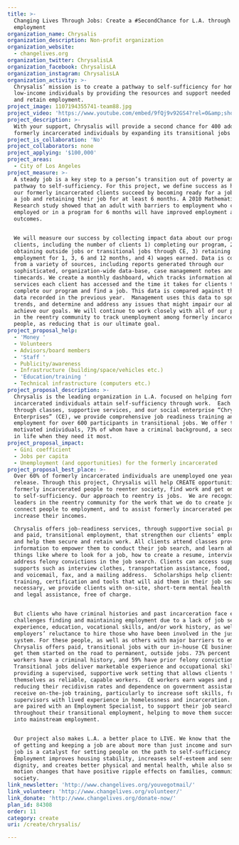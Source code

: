 ```yaml
---
title: >-
  Changing Lives Through Jobs: Create a #SecondChance for L.A. through
  employment 
organization_name: Chrysalis
organization_description: Non-profit organization
organization_website:
  - changelives.org
organization_twitter: ChrysalisLA
organization_facebook: ChrysalisLA
organization_instagram: ChrysalisLA
organization_activity: >-
  Chrysalis’ mission is to create a pathway to self-sufficiency for homeless and
  low-income individuals by providing the resources and support needed to find
  and retain employment.
project_image: 1107194355741-team88.jpg
project_video: 'https://www.youtube.com/embed/9fQj9v92GS4?rel=0&amp;showinfo=0'
project_description: >-
  With your support, Chrysalis will provide a second chance for 400 additional
  formerly incarcerated individuals by expanding its transitional jobs program.
project_is_collaboration: 'No'
project_collaborators: none
project_applying: '$100,000'
project_areas:
  - City of Los Angeles
project_measure: >-
  A steady job is a key step to a person’s transition out of poverty and onto a
  pathway to self-sufficiency. For this project, we define success as helping
  our formerly incarcerated clients succeed by becoming ready for a job, getting
  a job and retaining their job for at least 6 months. A 2010 Mathematica Policy
  Research study showed that an adult with barriers to employment who can stay
  employed or in a program for 6 months will have improved employment and social
  outcomes. 


  We will measure our success by collecting impact data about our programs and
  clients, including the number of clients 1) completing our program, 2)
  obtaining outside jobs or transitional jobs through CE, 3) retaining
  employment for 1, 3, 6 and 12 months, and 4) wages earned. Data is collected
  from a variety of sources, including reports generated through our
  sophisticated, organization-wide data-base, case management notes and CE
  timecards. We create a monthly dashboard, which tracks information about the
  services each client has accessed and the time it takes for clients to
  complete our program and find a job. This data is compared against the same
  data recorded in the previous year.  Management uses this data to spot any
  trends, and determine and address any issues that might impair our ability to
  achieve our goals. We will continue to work closely with all of our partners
  in the reentry community to track unemployment among formerly incarcerated
  people, as reducing that is our ultimate goal.
project_proposal_help:
  - 'Money '
  - Volunteers
  - Advisors/board members
  - 'Staff '
  - Publicity/awareness
  - Infrastructure (building/space/vehicles etc.)
  - 'Education/training '
  - Technical infrastructure (computers etc.)
project_proposal_description: >-
  Chrysalis is the leading organization in L.A. focused on helping formerly
  incarcerated individuals attain self-sufficiency through work.  Each year,
  through classes, supportive services, and our social enterprise “Chrysalis
  Enterprises” (CE), we provide comprehensive job readiness training and
  employment for over 600 participants in transitional jobs. We offer these
  motivated individuals, 73% of whom have a criminal background, a second chance
  in life when they need it most.
project_proposal_impact:
  - Gini coefficient
  - Jobs per capita
  - Unemployment (and opportunities) for the formerly incarcerated
project_proposal_best_place: >-
  Over 60% of formerly incarcerated individuals are unemployed one year after
  release. Through this project, Chrysalis will help CREATE opportunities for
  formerly incarcerated people to reenter society, find work and get on the path
  to self-sufficiency. Our approach to reentry is jobs.  We are recognized
  leaders in the reentry community for the work that we do to create jobs, to
  connect people to employment, and to assist formerly incarcerated people to
  increase their incomes.  

  Chrysalis offers job-readiness services, through supportive social programs
  and paid, transitional employment, that strengthen our clients’ employability
  and help them secure and retain work. All clients attend classes providing
  information to empower them to conduct their job search, and learn about
  things like where to look for a job, how to create a resume, interview, and
  address felony convictions in the job search. Clients can access supplemental
  supports such as interview clothes, transportation assistance, food, phones
  and voicemail, fax, and a mailing address.  Scholarships help clients access
  training, certification and tools that will aid them in their job search. When
  necessary, we provide clients with on-site, short-term mental health support
  and legal assistance, free of charge. 


  But clients who have criminal histories and past incarceration face enormous
  challenges finding and maintaining employment due to a lack of job search
  experience, education, vocational skills, and/or work history, as well as
  employers’ reluctance to hire those who have been involved in the justice
  system. For these people, as well as others with major barriers to employment,
  Chrysalis offers paid, transitional jobs with our in-house CE businesses to
  get them started on the road to permanent, outside jobs. 73% percent of CE
  workers have a criminal history, and 59% have prior felony convictions.
  Transitional jobs deliver marketable experience and occupational skills while
  providing a supervised, supportive work setting that allows clients to prove
  themselves as reliable, capable workers.  CE workers earn wages and pay taxes,
  reducing their recidivism rates and dependence on government assistance.  They
  receive on-the-job training, particularly to increase soft skills, from
  supervisors with lived experience in homelessness and incarceration. And they
  are paired with an Employment Specialist, to support their job search
  throughout their transitional employment, helping to move them successfully
  into mainstream employment.


  Our project also makes L.A. a better place to LIVE. We know that the benefits
  of getting and keeping a job are about more than just income and survival; a
  job is a catalyst for setting people on the path to self-sufficiency. 
  Employment improves housing stability, increases self-esteem and sense of
  dignity, and creates better physical and mental health, while also setting in
  motion changes that have positive ripple effects on families, communities, and
  society.
link_newsletter: 'http://www.changelives.org/youvegotmail/'
link_volunteer: 'http://www.changelives.org/volunteer/'
link_donate: 'http://www.changelives.org/donate-now/'
plan_id: 84308
order: 11
category: create
uri: /create/chrysalis/

---
```

